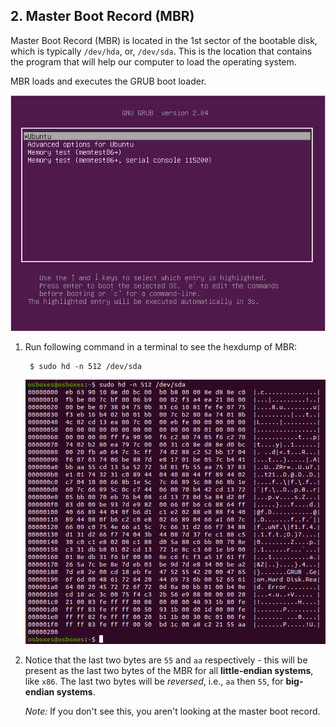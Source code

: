## 2. Master Boot Record (MBR)

Master Boot Record (MBR) is located in the 1st sector of the bootable disk, which is typically `/dev/hda`, or, `/dev/sda`. This is the location that contains the program that will help our computer to load the operating system.

MBR loads and executes the GRUB boot loader.

![GRUB](../../image/6_stages_of_linux_boot_process/6_gnu_grub.png)

1. Run following command in a terminal to see the hexdump of MBR:

        $ sudo hd -n 512 /dev/sda

    ![Hexdump of MBR](../../image/6_stages_of_linux_boot_process/13_mbr_hexdump.png)

2. Notice that the last two bytes are `55` and `aa` respectively - this will be present as the last two bytes of the MBR for all **little-endian systems**, like `x86`. The last two bytes will be *reversed*, i.e., `aa` then `55`, for **big-endian systems**. 
   
    *Note:* If you don't see this, you aren't looking at the master boot record.